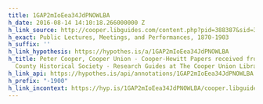 ```yaml
---
title: 1GAP2mIoEea34JdPNOWLBA
h_date: 2016-08-14 14:10:18.266000000 Z
h_link_source: http://cooper.libguides.com/content.php?pid=388387&sid=3183137
h_exact: Public Lectures, Meetings, and Performances, 1870-1903
h_suffix: ''
h_link_hypothesis: https://hypothes.is/a/1GAP2mIoEea34JdPNOWLBA
h_title: Peter Cooper, Cooper Union - Cooper-Hewitt Papers received from the Passaic
  County Historical Society - Research Guides at The Cooper Union Library
h_link_api: https://hypothes.is/api/annotations/1GAP2mIoEea34JdPNOWLBA
h_prefix: "-1900"
h_link_incontext: https://hyp.is/1GAP2mIoEea34JdPNOWLBA/cooper.libguides.com/content.php?pid=388387&sid=3183137
---
```


